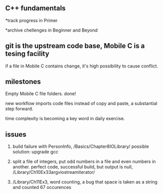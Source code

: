 ## C++ fundamentals

*track progress in Primer

*archive chellenges in Beginner and Beyond

## git is the upstream code base, Mobile C is a tesing facility

if a file in Mobile C contains change, it's high possibility to cause conflict.

## milestones

Empty Mobile C file folders. done!

new workflow imports code files instead of copy and paste, a substantial step forward.

time complexity is becoming a key word in daily exercise.

## issues

1. build failure with PersonInfo, /Basics/Chapter8IOLibrary/
possible solution: upgrade gcc

2. split a file of integers, put odd numbers in a file and even numbers in another.
perfect code, successful build, but output is null, /Library/Ch10Ex33argviostreamiterator/

3. /Library/Ch11Ex3, word counting, a bug that space is taken as a string and counted 67 occurences